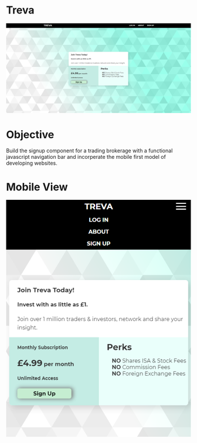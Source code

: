 # Treva
![](treva_signup.png)

# Objective

Build the signup component for a trading brokerage with a functional javascript navigation bar and incorperate the mobile first model of developing websites.

# Mobile View
![](treva_mobileview.png)
